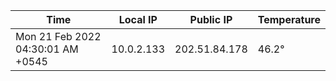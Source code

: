 | Time     | Local IP | Public IP | Temperature |
| ----------- | ----------- | ----------- | ----------- |
| Mon 21 Feb 2022 04:30:01 AM +0545      | 10.0.2.133     | 202.51.84.178  | 46.2° |

